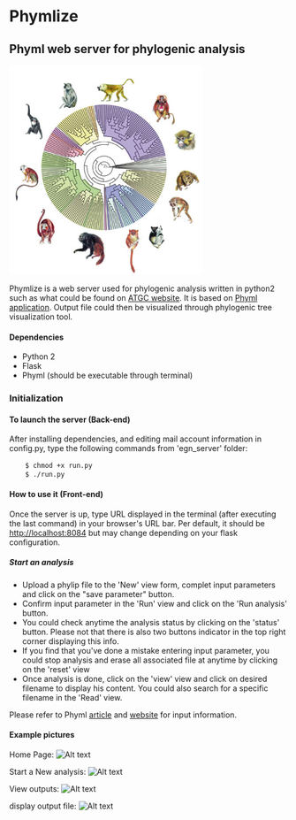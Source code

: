 # Phymlize
## Phyml web server for phylogenic analysis

![Alt text](/suprim_circupix_treedyn1.jpg?raw=true "phylogenic tree")

Phymlize is a web server used for phylogenic analysis written in python2 such as what could be found on [ATGC website](http://www.atgc-montpellier.fr/phyml/). It is based on [Phyml application](http://www.atgc-montpellier.fr/download/papers/phyml_2010.pdf). Output file could then be visualized through phylogenic tree visualization tool.

#### Dependencies
- Python 2
- Flask
- Phyml (should be executable through terminal)

### Initialization

#### To launch the server (Back-end)
After installing dependencies, and editing mail account information in config.py, type the following commands from 'egn_server' folder:

        $ chmod +x run.py
        $ ./run.py

#### How to use it (Front-end)

Once the server is up, type URL displayed in the terminal (after executing the last command) in your browser's URL bar.
Per default, it should be <http://localhost:8084> but may change depending on your flask configuration.

##### Start an analysis

* Upload a phylip file to the 'New' view form, complet input parameters and click on the "save parameter" button. 
* Confirm input parameter in the 'Run' view and click on the 'Run analysis' button.
* You could check anytime the analysis status by clicking on the 'status' button. Please not that there is also two buttons indicator in the top right corner displaying this info.
* If you find that you've done a mistake entering input parameter, you could stop analysis and erase all associated file at anytime by clicking on the 'reset' view
* Once analysis is done, click on the 'view' view and click on desired filename to display his content. You could also search for a specific filename in the 'Read' view.

Please refer to Phyml [article]((http://www.atgc-montpellier.fr/download/papers/phyml_2010.pdf)) and [website](http://www.atgc-montpellier.fr/phyml/) for input information.

#### Example pictures
Home Page:
![Alt text](/Sélection_021.jpg?raw=true "home")

Start a New analysis:
![Alt text](/Sélection_022.jpg?raw=true "New analysis")

View outputs:
![Alt text](/Sélection_023.jpg?raw=true "view")

display output file:
![Alt text](/Sélection_024.jpg?raw=true "output description")

